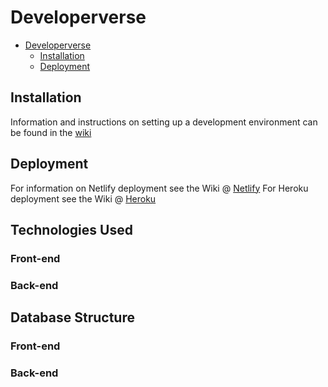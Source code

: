 # Developerverse

- [Developerverse](#developerverse)
  - [Installation](#installation)
  - [Deployment](#deployment)

## Installation

Information and instructions on setting up a development environment can be found in the [wiki](https://github.com/SEI-39/developerverse/wiki/Development-Environment)

## Deployment

For information on Netlify deployment see the Wiki @ [Netlify](https://github.com/SEI-39/developerverse/wiki/Deployed-via-Netlify)
For Heroku deployment see the Wiki @ [Heroku](https://github.com/SEI-39/developerverse/wiki/Deploying-via-Heroku)

## Technologies Used

### Front-end

### Back-end

## Database Structure

### Front-end
### Back-end
